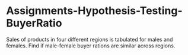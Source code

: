 # Assignments-Hypothesis-Testing-BuyerRatio
Sales of products in four different regions is tabulated for males and females. Find if male-female buyer rations are similar across regions.
